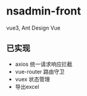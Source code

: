 # nsadmin-front
 vue3, Ant Design Vue

## 已实现

+ axios 统一请求响应拦截
+ vue-router 路由守卫
+ vuex 状态管理
+ 导出excel